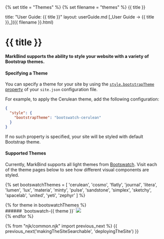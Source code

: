 {% set title = "Themes" %}
{% set filename = "themes" %}
<span id="title" class="d-none">{{ title }}</span>

<frontmatter>
  title: "User Guide: {{ title }}"
  layout: userGuide.md
</frontmatter>

<span id="link" class="d-none">
<md>[_User Guide → {{ title }}_]({{ filename }}.html)</md>
</span>

# {{ title }}

<div class="lead" id="overview">

**MarkBind supports the ability to style your website with a variety of Bootstrap themes.**

</div>

#### Specifying a Theme

You can specify a theme for your site by using the [`style.bootstrapTheme` property](siteJsonFile.html#style) of your `site.json` configuration file.

For example, to apply the Cerulean theme, add the following configuration:

```json {heading="site.json"}
{
  "style": {
    "bootstrapTheme": "bootswatch-cerulean"
  }
}
```

If no such property is specified, your site will be styled with default Bootstrap theme.

#### Supported Themes

Currently, MarkBind supports all light themes from [Bootswatch](https://bootswatch.com/). Visit each of the theme pages below to see how different visual components are styled.

{% set bootswatchThemes = [
  'cerulean',
  'cosmo',
  'flatly',
  'journal',
  'litera',
  'lumen',
  'lux',
  'materia',
  'minty',
  'pulse',
  'sandstone',
  'simplex',
  'sketchy',
  'spacelab',
  'united',
  'yeti',
  'zephyr'
] %}

<div class="container-fluid">
<div class="row">
  {% for theme in bootswatchThemes %}
  <div class="theme-card col-sm-6 col-xl-4">
    <box>
      <markdown>###### `bootswatch-{{ theme }}`</markdown>
      <a href="https://bootswatch.com/{{ theme }}/"><img src="../images/bootswatch/{{ theme }}.png" /></a>
    </box>
  </div>
  {% endfor %}
</div>
</div>

{% from "njk/common.njk" import previous_next %}
{{ previous_next('makingTheSiteSearchable', 'deployingTheSite') }}
